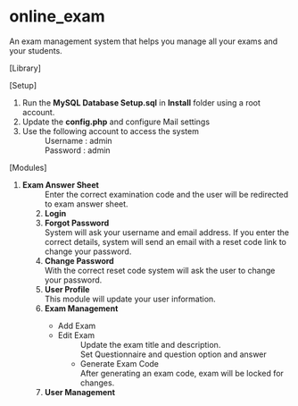 # online_exam
An exam management system that helps you manage all your exams and your students.

[Library]<br>


[Setup]<br>
<ol>
  <li>Run the <b>MySQL Database Setup.sql</b> in <b>Install</b> folder using a root account.</li>
  <li>Update the <b>config.php</b> and configure Mail settings</li>
  <li>Use the following account to access the system</li>
    <dd> Username : admin
    <dd> Password : admin
</ol>

[Modules]
<ol>
  <li><b>Exam Answer Sheet</b></li>
    <dd> Enter the correct examination code and the user will be redirected to exam answer sheet.
  <li><b>Login</b></li>
  <li><b>Forgot Password</b></li>
    <dd> System will ask your username and email address. 
    If you enter the correct details, system will send an email with a reset code link to change your password.
  <li><b>Change Password</b></li>
    <dd> With the correct reset code system will ask the user to change your password.
  <li><b>User Profile</b></li>
    <dd> This module will update your user information.
  <li><b>Exam Management</b></li>
    <ul>
      <li>Add Exam</li>
      <li>Edit Exam</li>
        <dd> Update the exam title and description. 
        <dd> Set Questionnaire and question option and answer
      <li>Generate Exam Code</li>
        <dd> After generating an exam code, exam will be locked for changes.
    </ul>
  <li><b>User Management</b></li>
    <dd> 
</ol>
